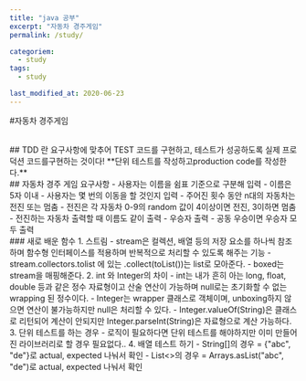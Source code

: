 ```yaml
---
title: "java 공부"
excerpt: "자동차 경주게임"
permalink: /study/

categoriem:
  - study
tags:
  - study

last_modified_at: 2020-06-23
---
```


#자동차 경주게임 

<br>
## TDD 란
요구사항에 맞추어 TEST 코드를 구현하고, 테스트가 성공하도록 실제 프로덕션 코드를구현하는 것이다!  
**단위 테스트를 작성하고production code를 작성한다.**  
<br>
## 자동차 경주 게임 요구사항
- 사용자는 이름을 쉼표 기준으로 구분해 입력
- 이름은 5자 이내
- 사용자는 몇 번의 이동을 할 것인지 입력
- 주어진 횟수 동안 n대의 자동차는 전진 또는 멈춤
- 전진은 각 자동차 0-9의 random 값이 4이상이면 전진, 3이하면 멈춤
- 전진하는 자동차 출력할 때 이름도 같이 출력
- 우승자 출력
- 공동 우승이면 우승자 모두 출력
<br>
### 새로 배운 함수
1. 스트림
  - stream은 컬렉션, 배열 등의 저장 요소를 하나씩 참조하며 함수형 인터페이스를 적용하며 반복적으로 처리할 수 있도록 해주는 기능  
  - stream.collectors.tolist 에 있는 .collect(toList())는 list로 모아준다.  
  - boxed는 stream을 매핑해준다.  
2. int 와 Integer의 차이  
  - int는 내가 흔히 아는 long, float, double 등과 같은 정수 자료형이고 산술 연산이 가능하며 null로는 초기화할 수 없는 wrapping 된 정수이다.  
  - Integer는 wrapper 클래스로 객체이며, unboxing하지 않으면 연산이 불가능하지만 null은 처리할 수 있다.  
  - Integer.valueOf(String)은 클래스로 리턴되어 계산이 안되지만 Integer.parseInt(String)은 자료형으로 계산 가능하다.  
3. 단위 테스트를 하는 경우
  - 로직이 필요하다면 단위 테스트를 해야하지만 이미 만들어진 라이브러리로 할 경우 필요없다..  
4. 배열 테스트 하기
  - String[]의 경우 = {"abc", "de"}로 actual, expected 나눠서 확인
  - List<>의 경우 = Arrays.asList("abc", "de")로 actual, expected 나눠서 확인